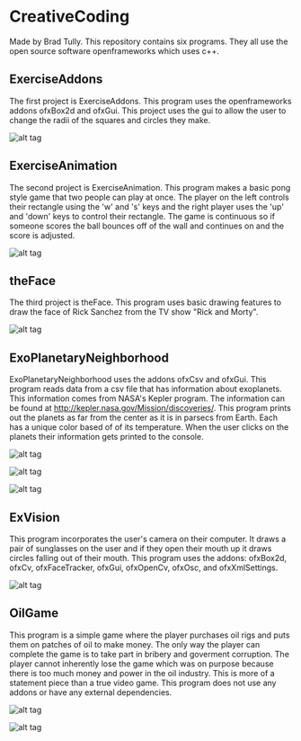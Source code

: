 # CreativeCoding
Made by Brad Tully.
This repository contains six programs. They all use the open source software openframeworks which uses c++. 

## ExerciseAddons
The first project is ExerciseAddons. This program uses the openframeworks addons ofxBox2d and ofxGui. This project uses the gui to allow the user to change the radii of the squares and circles they make. 

![alt tag](https://github.com/BradTu/CreativeCoding/blob/master/Addons.PNG)

## ExerciseAnimation
The second project is ExerciseAnimation. This program makes a basic pong style game that two people can play at once. The player on the left controls their rectangle using the 'w' and 's' keys and the right player uses the 'up' and 'down' keys to control their rectangle. The game is continuous so if someone scores the ball bounces off of the wall and continues on and the score is adjusted.

![alt tag](https://github.com/BradTu/CreativeCoding/blob/master/Animation.PNG)

## theFace
The third project is theFace. This program uses basic drawing features to draw the face of Rick Sanchez from the TV show "Rick and Morty". 

![alt tag](https://github.com/BradTu/CreativeCoding/blob/master/Face.PNG)

## ExoPlanetaryNeighborhood
ExoPlanetaryNeighborhood uses the addons ofxCsv and ofxGui. This program reads data from a csv file that has information about exoplanets. This information comes from NASA's Kepler program. The information can be found at http://kepler.nasa.gov/Mission/discoveries/. This program prints out the planets as far from the center as it is in parsecs from Earth. Each has a unique color based of of its temperature. When the user clicks on the planets their information gets printed to the console.

![alt tag](https://github.com/BradTu/CreativeCoding/blob/master/ExoPlanetaryNeighborhood.PNG)

![alt tag](https://github.com/BradTu/CreativeCoding/blob/master/ExoPlanetaryNeighborhood(2).JPG)

![alt tag](https://github.com/BradTu/CreativeCoding/blob/master/ExoPlanetaryNeighborhood%20Console.JPG)

## ExVision
This program incorporates the user's camera on their computer. It draws a pair of sunglasses on the user and if they open their mouth up it draws circles falling out of their mouth. This program uses the addons: ofxBox2d, ofxCv, ofxFaceTracker, ofxGui, ofxOpenCv, ofxOsc, and ofxXmlSettings.

![alt tag](https://github.com/BradTu/CreativeCoding/blob/master/ExVision_Picture.JPG)

## OilGame
This program is a simple game where the player purchases oil rigs and puts them on patches of oil to make money. The only way the player can complete the game is to take part in bribery and goverment corruption. The player cannot inherently lose the game which was on purpose because there is too much money and power in the oil industry. This is more of a statement piece than a true video game. This program does not use any addons or have any external dependencies.

![alt tag](https://github.com/BradTu/CreativeCoding/blob/master/OilGame%201.JPG)

![alt tag](https://github.com/BradTu/CreativeCoding/blob/master/OilGame%202.JPG)
